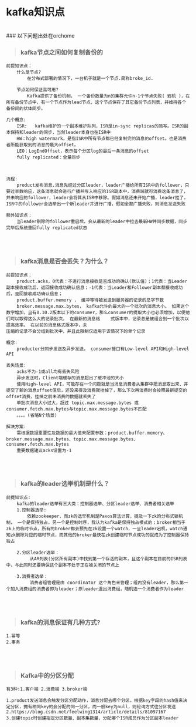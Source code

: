 # kafka知识点
<br>
### 以下问题出处在orchome

> ### kafka节点之间如何复制备份的
    
    
    前提知识点：
        什么是节点?
            在分布式部署的情况下，一台机子就是一个节点.简称broke_id.

        节点如何保证高可用?
            Kafka提供了备份机制， 一个备份数量为n的集群允许n-1个节点失败( 宕机 )，在所有备份节点中，有一个节点作为lead节点，这个节点保存了其它备份节点列表，并维持各个备份间的状体同步。
    
    几个概念:
        ISR:   kafka维护的一个副本维护队列，ISR是in-sync replicas的简写。ISR的副本保持和leader的同步，当然leader本身也在ISR中
        HW：high watermark，是指ISR中所有节点都已经复制完的消息的offset。也是消费者所能获取到的消息的最大offset。
        LEO：LogEndOffset，表示每个分区log的最后一条消息的offset
        fully replicated：全量同步
        
        

    流程:
        product发布消息.消息先经过分区leader，leader广播给所有ISR中的follower，只要过半数响应，这条消息就会进行广播并写入响应的ISR副本中，消费端就可消费这条消息了，并未响应的follower，leader会将其从ISR中移除。假如消息还未开始广播，leader挂了，ISR中的follower会选举出一个新leader并进行广播，假如全都广播失败，则消息发送失败

    额外知识点：
        当leader剔除的follower重启后，会从最新的leader中拉去最新HW并同步数据，同步完毕后系统重回fully replicated状态
    
<br><br>
    
> ### kafka消息是否会丢失？为什么？

    前提知识点：
        product.acks，0代表：不进行消息接收是否成功的确认(默认值)；1代表：当Leader副本接收成功后，返回接收成功确认信息；-1代表：当Leader和Follower副本都接收成功后，返回接收成功确认信息；
        product.buffer.memory ， 缓冲等待被发送到服务器的记录的总字节数
        broker.message.max.bytes， kafka允许的最大的一个批次的消息大小。 如果这个数字增加，且有0.10.2版本以下的consumer，那么consumer的提取大小也必须增加，以便他们可以取得这么大的记录批次。 在最新的消息格    式版本中，记录总是被组合到一个批次以提高效率。 在以前的消息格式版本中，未                                                          压缩的记录不会分组到批次中，并且此限制仅适用于该情况下的单个记录
    
    概念:
        producter分同步发送及异步发送， consumer接口有Low-level API和High-level API

    丢失场景:
        acks不为-1或all均有丢失风险
        异步发送时，Client端缓存的消息超出了缓冲池的大小
        使用High-level API，可能存在一个问题就是当消息消费者从集群中把消息取出来、并提交了新的消息offset值后，还没来得及消费就挂掉了，那么下次再消费时会按照最新提交的offset消费，挂掉之前未消费的数据就丢失了
        单批次消息大小过大，超过 topic.max.message.bytes 或 consumer.fetch.max.bytes与topic.max.message.bytes不匹配
        。。。。(省略N个场景)
    
    解决方案:
        需根据数据重要性及数据的最大值来配置参数：product.buffer.memory、broker.message.max.bytes、topic.max.message.bytes、consumer.fetch.max.bytes
        重要数据建议acks设置为-1

 <br> <br>
> ### kafka的leader选举机制是什么？
    
    前提知识点:
        kafka的leader选举有三大类：控制器选举、分区leader选举、消费者相关选举
        1.控制器选举:
            依赖zookeeper，而zk的选举机制是Paxos算法计算，提及一下zk的分布式锁机制， 一个是保持独占，另一个是控制时序，我认为kafka是保持独占模式的；broker相当于zk上的临时节点，所有的broker都会预先在zk设置一个watch，一旦leader宕机，watch通知zk删除对应的临时节点，而其他的broker最快在zk创建临时节点成功的就成为了控制器保持独占

        2.分区leader选举：
             从AR列表(分区所有副本)中找到第一个存活的副本，且这个副本在目前的ISR列表中，与此同时还要确保这个副本不处于正在被关闭的节点上
        
        3.消费者选举：
             消费者组管理是由 coordinator 这个角色来管理；组内没有leader，那么第一个加入消费组的消费者即为leader；原leader退出消费组，随机选一个消费者作为leader
 <br> <br>

> ### kafka的消息保证有几种方式?

    1.幂等
    2.事务
    
 <br> <br>
> ### Kafka中的分区分配

    有3种:1.客户端 2.消费端 3.broker端
    
    1.product发送消息会触发分区分配动作，消息分配去哪个分区，根据key字段的hash值来决定分区，拥有相同key的会分配的同一分区，而一般key为null，则轮询方式往分区发送
    2.https://blog.csdn.net/feelwing1314/article/details/81097167
    3.创建topic时创建指定分区数量、副本集数量，分配哪个ISR成员作为分区副本leader

<br>
